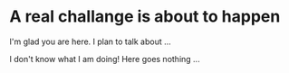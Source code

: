 # A real challange is about to happen

I'm glad you are here. I plan to talk about ...

I don't know what I am doing! Here goes nothing ...
